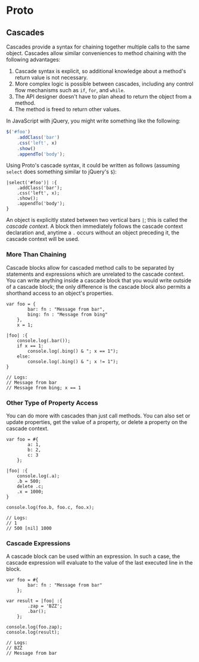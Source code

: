 # Proto

## Cascades

Cascades provide a syntax for chaining together multiple calls to the same object.  Cascades allow similar conveniences to method chaining with the following advantages:

1. Cascade syntax is explicit, so additional knowledge about a method's return value is not necessary.
2. More complex logic is possible between cascades, including any control flow mechanisms such as `if`, `for`, and `while`.
2. The API designer doesn't have to plan ahead to return the object from a method.
3. The method is freed to return other values.

In JavaScript with jQuery, you might write something like the following:

```Javascript
$('#foo')
	.addClass('bar')
	.css('left', x)
	.show()
	.appendTo('body');
```

Using Proto's cascade syntax, it could be written as follows (assuming `select` does something similar to jQuery's `$`):

```Proto
|select('#foo')| :{
	.addClass('bar');
	.css('left', x);
	.show();
	.appendTo('body');
}
```

An object is explicitly stated between two vertical bars `|`; this is called the *cascade context*.  A block then immediately follows the cascade context declaration and, anytime a `.` occurs without an object preceding it, the cascade context will be used.

### More Than Chaining

Cascade blocks allow for cascaded method calls to be separated by statements and expressions which are unrelated to the cascade context.  You can write anything inside a cascade block that you would write outside of a cascade block; the only difference is the cascade block also permits a shorthand access to an object's properties.

```Proto
var foo = {
		bar: fn : "Message from bar",
		bing: fn : "Message from bing"
	},
	x = 1;

|foo| :{
	console.log(.bar());
	if x == 1:
		console.log(.bing() & "; x == 1");
	else:
		console.log(.bing() & "; x != 1");
}

// Logs:
// Message from bar
// Message from bing; x == 1
```

### Other Type of Property Access

You can do more with cascades than just call methods.  You can also set or update properties, get the value of a property, or delete a property on the cascade context.

```Proto
var foo = #{
		a: 1,
		b: 2,
		c: 3
	};

|foo| :{
	console.log(.a);
	.b = 500;
	delete .c;
	.x = 1000;
}

console.log(foo.b, foo.c, foo.x);

// Logs:
// 1
// 500 [nil] 1000
```

### Cascade Expressions

A cascade block can be used within an expression.  In such a case, the cascade expression will evaluate to the value of the last executed line in the block.

```Proto
var foo = #{
		bar: fn : "Message from bar"
	};

var result = |foo| :{
		.zap = 'BZZ';
		.bar();
	};

console.log(foo.zap);
console.log(result);

// Logs:
// BZZ
// Message from bar
```